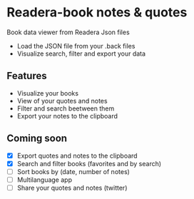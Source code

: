 # Readera-book notes & quotes
Book data viewer from Readera Json files
- Load the JSON file from your .back files 
- Visualize search, filter and export your data

## Features
- Visualize your books 
- View of your quotes and notes
- Filter and search beetween them
- Export your notes to the clipboard

## Coming soon
- [x] Export quotes and notes to the clipboard
- [x] Search and filter books (favorites and by search)
- [ ] Sort books by (date, number of notes)
- [ ] Multilanguage app
- [ ] Share your quotes and notes (twitter)
